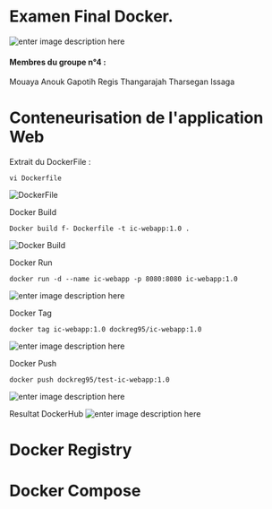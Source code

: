 ﻿# Examen Final Docker. 

![enter image description here](https://www.docker.com/wp-content/uploads/2022/03/horizontal-logo-monochromatic-white.png)

#### Membres du groupe n°4 :
Mouaya Anouk
Gapotih Regis
Thangarajah Tharsegan
Issaga


# Conteneurisation de l'application Web

Extrait du DockerFile :

    vi Dockerfile

![DockerFile](https://media.discordapp.net/attachments/1041632175163981887/1042023323812499517/image.png)

Docker Build

    Docker build f- Dockerfile -t ic-webapp:1.0 .

![Docker Build](https://media.discordapp.net/attachments/1041632175163981887/1042025542561583174/image.png)

Docker Run

    docker run -d --name ic-webapp -p 8080:8080 ic-webapp:1.0

![enter image description here](https://media.discordapp.net/attachments/1041632175163981887/1042026389139894303/image.png)

Docker Tag

    docker tag ic-webapp:1.0 dockreg95/ic-webapp:1.0

![enter image description here](https://media.discordapp.net/attachments/1041632175163981887/1042026723992150088/image.png)

Docker Push

    docker push dockreg95/test-ic-webapp:1.0

![enter image description here](https://media.discordapp.net/attachments/1041632175163981887/1042027798149222421/image.png)

Resultat DockerHub
![enter image description here](https://media.discordapp.net/attachments/1041632175163981887/1042028195169447936/image.png)



# Docker Registry




# Docker Compose
